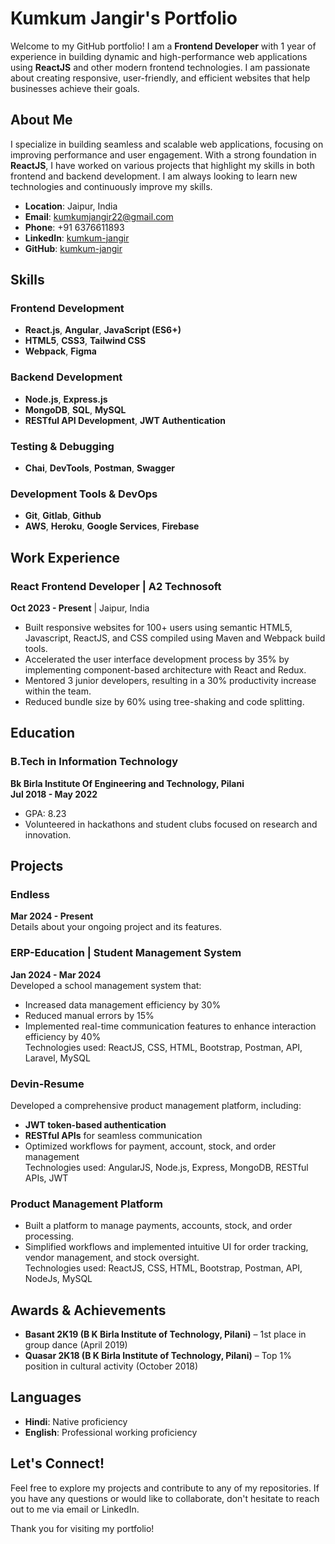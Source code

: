 # Kumkum Jangir's Portfolio

Welcome to my GitHub portfolio! I am a **Frontend Developer** with 1 year of experience in building dynamic and high-performance web applications using **ReactJS** and other modern frontend technologies. I am passionate about creating responsive, user-friendly, and efficient websites that help businesses achieve their goals.

## About Me

I specialize in building seamless and scalable web applications, focusing on improving performance and user engagement. With a strong foundation in **ReactJS**, I have worked on various projects that highlight my skills in both frontend and backend development. I am always looking to learn new technologies and continuously improve my skills.

- **Location**: Jaipur, India
- **Email**: [kumkumjangir22@gmail.com](mailto:kumkumjangir22@gmail.com)
- **Phone**: +91 6376611893
- **LinkedIn**: [kumkum-jangir](https://linkedin.com/in/kumkum-jangir)
- **GitHub**: [kumkum-jangir](https://github.com/kumkum-jangir)

## Skills

### Frontend Development
- **React.js**, **Angular**, **JavaScript (ES6+)**
- **HTML5**, **CSS3**, **Tailwind CSS**
- **Webpack**, **Figma**
  
### Backend Development
- **Node.js**, **Express.js**
- **MongoDB**, **SQL**, **MySQL**
- **RESTful API Development**, **JWT Authentication**

### Testing & Debugging
- **Chai**, **DevTools**, **Postman**, **Swagger**

### Development Tools & DevOps
- **Git**, **Gitlab**, **Github**
- **AWS**, **Heroku**, **Google Services**, **Firebase**

## Work Experience

### React Frontend Developer | **A2 Technosoft**  
**Oct 2023 - Present** | Jaipur, India  
- Built responsive websites for 100+ users using semantic HTML5, Javascript, ReactJS, and CSS compiled using Maven and Webpack build tools.
- Accelerated the user interface development process by 35% by implementing component-based architecture with React and Redux.
- Mentored 3 junior developers, resulting in a 30% productivity increase within the team.
- Reduced bundle size by 60% using tree-shaking and code splitting.

## Education

### B.Tech in Information Technology  
**Bk Birla Institute Of Engineering and Technology, Pilani**  
**Jul 2018 - May 2022**  
- GPA: 8.23
- Volunteered in hackathons and student clubs focused on research and innovation.

## Projects

### **Endless**  
**Mar 2024 - Present**  
Details about your ongoing project and its features.

### **ERP-Education | Student Management System**  
**Jan 2024 - Mar 2024**  
Developed a school management system that:
- Increased data management efficiency by 30%
- Reduced manual errors by 15%
- Implemented real-time communication features to enhance interaction efficiency by 40%  
Technologies used: ReactJS, CSS, HTML, Bootstrap, Postman, API, Laravel, MySQL

### **Devin-Resume**  
Developed a comprehensive product management platform, including:
- **JWT token-based authentication**
- **RESTful APIs** for seamless communication
- Optimized workflows for payment, account, stock, and order management  
Technologies used: AngularJS, Node.js, Express, MongoDB, RESTful APIs, JWT

### **Product Management Platform**  
- Built a platform to manage payments, accounts, stock, and order processing.
- Simplified workflows and implemented intuitive UI for order tracking, vendor management, and stock oversight.  
Technologies used: ReactJS, CSS, HTML, Bootstrap, Postman, API, NodeJs, MySQL

## Awards & Achievements

- **Basant 2K19 (B K Birla Institute of Technology, Pilani)** – 1st place in group dance (April 2019)
- **Quasar 2K18 (B K Birla Institute of Technology, Pilani)** – Top 1% position in cultural activity (October 2018)

## Languages

- **Hindi**: Native proficiency
- **English**: Professional working proficiency

## Let's Connect!

Feel free to explore my projects and contribute to any of my repositories. If you have any questions or would like to collaborate, don't hesitate to reach out to me via email or LinkedIn.

Thank you for visiting my portfolio!



